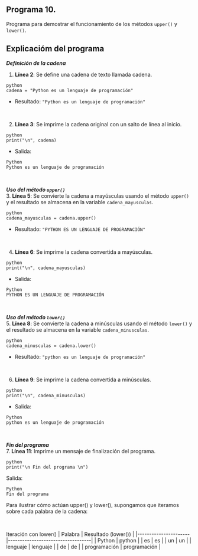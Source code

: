 ## Programa 10.
Programa para demostrar el funcionamiento de los métodos `upper()` y `lower()`.

## Explicacióm del programa
__*Definición de la cadena*__ <br/>
1. __Línea 2__: Se define una cadena de texto llamada cadena.
```
python
cadena = "Python es un lenguaje de programación"
```
* Resultado: `"Python es un lenguaje de programación"`

<br/>

2. __Línea 3__: Se imprime la cadena original con un salto de línea al inicio.
```
python
print("\n", cadena)
```
* Salida: 
```
Python
Python es un lenguaje de programación
```

<br/>

__*Uso del método `upper()`*__ <br/>
3. __Línea 5__: Se convierte la cadena a mayúsculas usando el método `upper()` y el resultado se almacena en la variable `cadena_mayusculas`.
```
python
cadena_mayusculas = cadena.upper()
```
* Resultado: `"PYTHON ES UN LENGUAJE DE PROGRAMACIÓN"`

<br/>

4. __Línea 6__: Se imprime la cadena convertida a mayúsculas.
```
python
print("\n", cadena_mayusculas)
```
* Salida:
```
Python
PYTHON ES UN LENGUAJE DE PROGRAMACIÓN
```

<br/>

__*Uso del método `lower()`*__  <br/>
5. __Línea 8__: Se convierte la cadena a minúsculas usando el método `lower()` y el resultado se almacena en la variable `cadena_minusculas`.
```
python
cadena_minusculas = cadena.lower()
```
* Resultado: `"python es un lenguaje de programación"`

<br/>

6. __Línea 9__: Se imprime la cadena convertida a minúsculas.
```
python
print("\n", cadena_minusculas)
```
* Salida:
```
Python
python es un lenguaje de programación
```

<br/>

__*Fin del programa*__ <br/>
7. __Línea 11__: Imprime un mensaje de finalización del programa.
```
python
print("\n Fin del programa \n")
```
Salida:
```
Python
Fin del programa
```
Para ilustrar cómo actúan upper() y lower(), supongamos que iteramos sobre cada palabra de la cadena:

<br/>

Iteración con lower()
| Palabra | Resultado (lower()) | |----------------------|-----------------------------------| | Python | python | | es | es | | un | un | | lenguaje | lenguaje | | de | de | | programación | programación |
